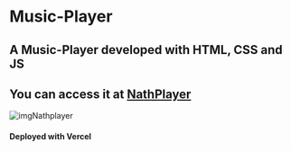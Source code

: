 # Music-Player
##  A Music-Player developed with HTML, CSS and JS
##  You can access it at [NathPlayer](https://music-player-js.vercel.app/)
![imgNathplayer](https://user-images.githubusercontent.com/49366589/97304454-809ee980-183a-11eb-91e7-8345855e9bd0.jpg)
#### Deployed with Vercel
